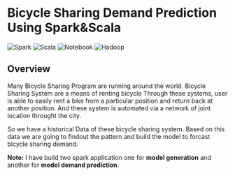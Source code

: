 # Bicycle Sharing Demand Prediction Using Spark&Scala

![Spark](https://img.shields.io/badge/Spark-3.0-orange)
![Scala](https://img.shields.io/badge/Scala-2.1.2-red)
![Notebook](https://img.shields.io/badge/Notebook-DataBricks-blue)
![Hadoop](https://img.shields.io/badge/Notebook-DataBricks-yellow)

## Overview
Many Bicycle Sharing Program are running around the world. Bicycle Sharing System are a means of renting bicycle Through these systems, user is able to easily rent a bike from a particular position and return back at another position. And these system is automated via a network of joint location throught the city.

So we have a historical Data of these bicycle sharing system. Based on this data we are going to findout the pattern and build the model to forcast bicycle sharing demand.

**Note:** I have build two spark application one for **model generation** and another for **model demand prediction**.
